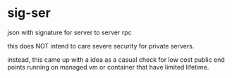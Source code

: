 # sig-ser
json with signature for server to server rpc

this does NOT intend to care severe security for private servers.

instead, this came up with a idea as a casual check for low cost public end points running on managed vm or container that have limited lifetime.
